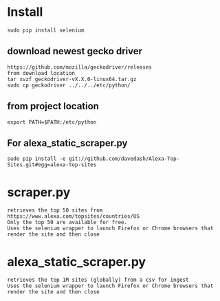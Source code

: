 # Install
    sudo pip install selenium

## download newest gecko driver
    https://github.com/mozilla/geckodriver/releases
    from download location
    tar xvzf geckodriver-vX.X.0-linux64.tar.gz
    sudo cp geckodriver ../../../etc/python/

## from project location
    export PATH=$PATH:/etc/python

## For alexa_static_scraper.py
    sudo pip install -e git://github.com/davedash/Alexa-Top-Sites.git#egg=alexa-top-sites

# scraper.py
    retrieves the top 50 sites from https://www.alexa.com/topsites/countries/US
    Only the top 50 are available for free.
    Uses the selenium wrapper to launch Firefox or Chrome browsers that render the site and then close

# alexa_static_scraper.py
    retrieves the top 1M sites (globally) from a csv for ingest
    Uses the selenium wrapper to launch Firefox or Chrome browsers that render the site and then close
